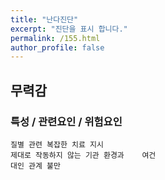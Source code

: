 ```yaml
---
title: "난다진단"
excerpt: "진단을 표시 합니다."
permalink: /155.html
author_profile: false
---
```

## 무력감



### 특성 / 관련요인 / 위험요인

>   

    질별 관련 복잡한 치료 지시
    제대로 작동하지 않는 기관 환경과    여건
    대인 관계 불만
